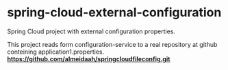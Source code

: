 # spring-cloud-external-configuration
Spring Cloud project with external configuration properties.

This project reads form configuration-service to a real repository at github conteining application1.properties.
<b>https://github.com/almeidaah/springcloudfileconfig.git</b>

